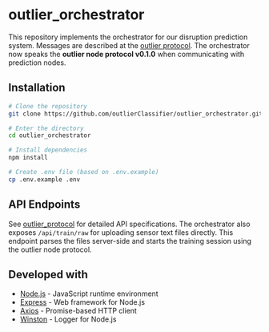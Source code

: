 # outlier_orchestrator

This repository implements the orchestrator for our disruption prediction system. Messages are described at the [outlier protocol](https://github.com/outlierClassifier/outlier_protocol). The orchestrator now speaks the **outlier node protocol v0.1.0** when communicating with prediction nodes.

## Installation

```bash
# Clone the repository
git clone https://github.com/outlierClassifier/outlier_orchestrator.git

# Enter the directory
cd outlier_orchestrator

# Install dependencies
npm install

# Create .env file (based on .env.example)
cp .env.example .env
```

## API Endpoints

See [outlier_protocol](https://github.com/outlierClassifier/outlier_protocol) for detailed API specifications.
The orchestrator also exposes `/api/train/raw` for uploading sensor text files directly. This endpoint parses the files server-side and starts the training session using the outlier node protocol.

## Developed with

* [Node.js](https://nodejs.org/) - JavaScript runtime environment
* [Express](https://expressjs.com/) - Web framework for Node.js
* [Axios](https://axios-http.com/) - Promise-based HTTP client
* [Winston](https://github.com/winstonjs/winston) - Logger for Node.js
